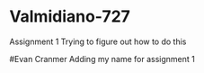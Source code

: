 # Valmidiano-727
Assignment 1
Trying to figure out how to do this

#Evan Cranmer Adding my name for assignment 1
